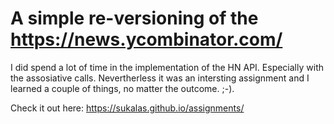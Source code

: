 # A simple re-versioning of the https://news.ycombinator.com/

I did spend a lot of time in the implementation of the HN API. Especially with the assosiative calls.
Nevertherless it was an intersting assignment and I learned a couple of things, no matter the outcome. ;-).

Check it out here: https://sukalas.github.io/assignments/
